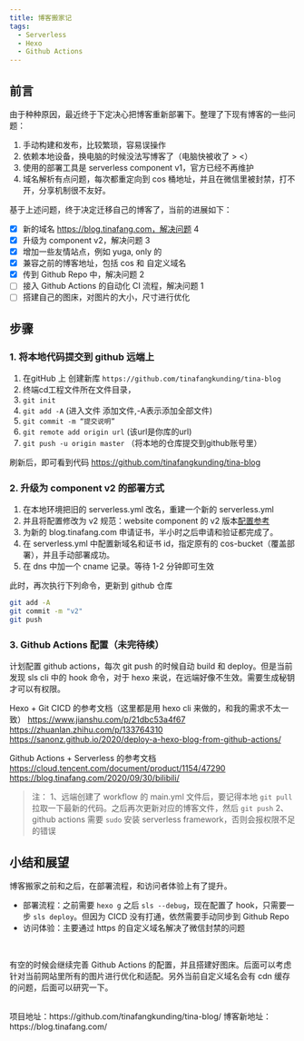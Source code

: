 ```yaml
---
title: 博客搬家记
tags:
  - Serverless
  - Hexo
  - Github Actions
---
```


## 前言

由于种种原因，最近终于下定决心把博客重新部署下。整理了下现有博客的一些问题：
1. 手动构建和发布，比较繁琐，容易误操作
2. 依赖本地设备，换电脑的时候没法写博客了（电脑快被收了 > <）
3. 使用的部署工具是 serverless component v1，官方已经不再维护
4. 域名解析有点问题，每次都重定向到 cos 桶地址，并且在微信里被封禁，打不开，分享机制很不友好。

基于上述问题，终于决定迁移自己的博客了，当前的进展如下：
- [x] 新的域名
https://blog.tinafang.com，解决问题 4
- [x] 升级为 component v2，解决问题 3
- [x] 增加一些友情站点，例如 yuga, only 的
- [x] 兼容之前的博客地址，包括 cos 和 自定义域名
- [x] 传到 Github Repo 中，解决问题 2
- [ ] 接入 Github Actions 的自动化 CI 流程，解决问题 1
- [ ] 搭建自己的图床，对图片的大小，尺寸进行优化

## 步骤

### 1. 将本地代码提交到 github 远端上

1. 在gitHub 上 创建新库 `https://github.com/tinafangkunding/tina-blog`
2. 终端cd工程文件所在文件目录，
3. `git init`
4. `git add -A` (进入文件 添加文件,-A表示添加全部文件)
5. `git commit -m “提交说明”`
6. `git remote add origin url` (该url是你库的url)
7. `git push -u origin master` （将本地的仓库提交到github账号里）

刷新后，即可看到代码 https://github.com/tinafangkunding/tina-blog 

### 2. 升级为 component v2 的部署方式

1. 在本地环境把旧的 serverless.yml 改名，重建一个新的 serverless.yml
2. 并且将配置修改为 v2 规范：website component 的 v2 版本[配置参考](https://github.com/serverless-components/tencent-website)
3. 为新的 blog.tinafang.com 申请证书，半小时之后申请和验证都完成了。
4. 在 serverless.yml 中配置新域名和证书 id，指定原有的 cos-bucket（覆盖部署），并且手动部署成功。
5. 在 dns 中加一个 cname 记录。等待 1-2 分钟即可生效

此时，再次执行下列命令，更新到 github 仓库
```sh
git add -A
git commit -m "v2"
git push
``` 
<!--more-->
### 3. Github Actions 配置（未完待续）

计划配置 github actions，每次 git push 的时候自动 build 和 deploy。但是当前发现 sls cli 中的 hook 命令，对于 hexo 来说，在远端好像不生效。需要生成秘钥才可以有权限。

Hexo + Git CICD 的参考文档（这里都是用 hexo cli 来做的，和我的需求不太一致）
https://www.jianshu.com/p/21dbc53a4f67
https://zhuanlan.zhihu.com/p/133764310
https://sanonz.github.io/2020/deploy-a-hexo-blog-from-github-actions/

Github Actions + Serverless 的参考文档 
https://cloud.tencent.com/document/product/1154/47290
https://blog.tinafang.com/2020/09/30/bilibili/

> 注：
1、远端创建了 workflow 的 main.yml 文件后，要记得本地 `git pull` 拉取一下最新的代码。之后再次更新对应的博客文件，然后 `git push`
2、github actions 需要 `sudo` 安装 serverless framework，否则会报权限不足的错误

## 小结和展望

博客搬家之前和之后，在部署流程，和访问者体验上有了提升。
- 部署流程：之前需要 `hexo g` 之后 `sls --debug`，现在配置了 hook，只需要一步 `sls deploy`。但因为 CICD 没有打通，依然需要手动同步到 Github Repo
- 访问体验：主要通过 https 的自定义域名解决了微信封禁的问题
<br/>

有空的时候会继续完善 Github Actions 的配置，并且搭建好图床。后面可以考虑针对当前网站里所有的图片进行优化和适配。另外当前自定义域名会有 cdn 缓存的问题，后面可以研究一下。

<br/>
项目地址：https://github.com/tinafangkunding/tina-blog/
博客新地址：https://blog.tinafang.com/